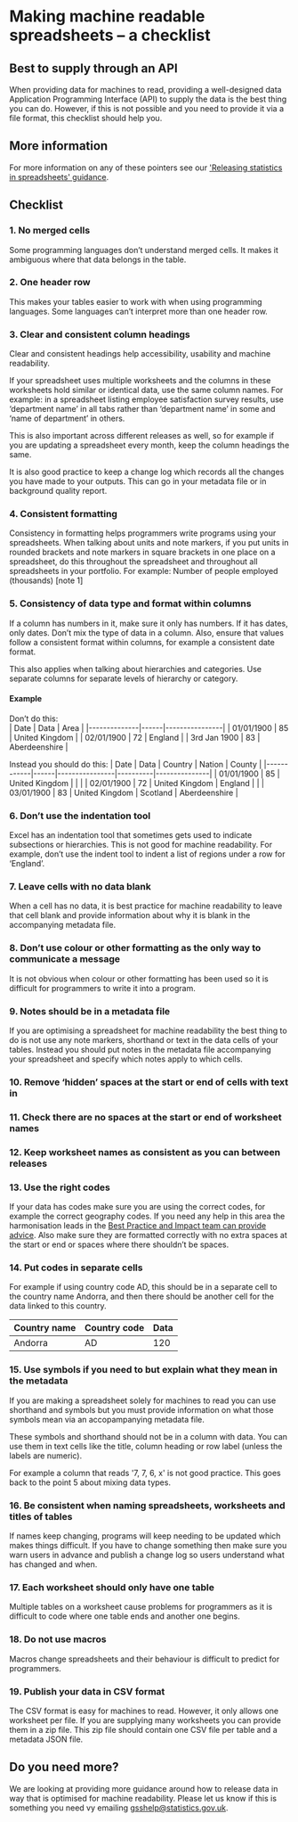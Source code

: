 
# Making machine readable spreadsheets – a checklist 

## Best to supply through an API
When providing data for machines to read, providing a well-designed data Application Programming Interface (API) to supply the data is the best thing you can do. However, if this is not possible and you need to provide it via a file format, this checklist should help you.

## More information 
For more information on any of these pointers see our ['Releasing statistics in spreadsheets' guidance](https://github.com/best-practice-and-impact/spreadsheet-accessibility/blob/main/interim-draft.md).

## Checklist

### 1.	No merged cells
Some programming languages don’t understand merged cells. It makes it ambiguous where that data belongs in the table. 

### 2.	One header row 
This makes your tables easier to work with when using programming languages. Some languages can’t interpret more than one header row.  

### 3.	Clear and consistent column headings 
Clear and consistent headings help accessibility, usability and machine readability.

If your spreadsheet uses multiple worksheets and the columns in these worksheets hold similar or identical data, use the same column names. For example: in a spreadsheet listing employee satisfaction survey results, use ‘department name’ in all tabs rather than ‘department name’ in some and ‘name of department’ in others. 

This is also important across different releases as well, so for example if you are updating a spreadsheet every month, keep the column headings the same. 

It is also good practice to keep a change log which records all the changes you have made to your outputs. This can go in your metadata file or in background quality report. 

### 4.	Consistent formatting
Consistency in formatting helps programmers write programs using your spreadsheets. 
When talking about units and note markers, if you put units in rounded brackets and note markers in square brackets in one place on a spreadsheet, do this throughout the spreadsheet and throughout all spreadsheets in your portfolio. 
For example: Number of people employed (thousands) [note 1]

### 5.	Consistency of data type and format within columns 
If a column has numbers in it, make sure it only has numbers. If it has dates, only dates. Don’t mix the type of data in a column. Also, ensure that values follow a consistent format within columns, for example a consistent date format.

This also applies when talking about hierarchies and categories. Use separate columns for separate levels of hierarchy or category.

#### Example

Don’t do this:  
| Date         | Data | Area           |
|--------------|------|----------------|
| 01/01/1900   | 85   | United Kingdom |
| 02/01/1900   | 72   | England        |
| 3rd Jan 1900 | 83   | Aberdeenshire  |

Instead you should do this: 
| Date       | Data | Country        | Nation   | County        |
|------------|------|----------------|----------|---------------|
| 01/01/1900 | 85   | United Kingdom |          |               |
| 02/01/1900 | 72   | United Kingdom | England  |               |
| 03/01/1900 | 83   | United Kingdom | Scotland | Aberdeenshire |


### 6.	Don’t use the indentation tool
Excel has an indentation tool that sometimes gets used to indicate subsections or hierarchies. This is not good for machine readability. For example, don’t use the indent tool to indent a list of regions under a row for ‘England’. 

### 7.	Leave cells with no data blank
When a cell has no data, it is best practice for machine readability to leave that cell blank and provide information about why it is blank in the accompanying metadata file. 

### 8.	Don’t use colour or other formatting as the only way to communicate a message 
It is not obvious when colour or other formatting has been used so it is difficult for programmers to write it into a program. 

### 9.	Notes should be in a metadata file 
If you are optimising a spreadsheet for machine readability the best thing to do is not use any note markers, shorthand or text in the data cells of your tables. Instead you should put notes in the metadata file accompanying your spreadsheet and specify which notes apply to which cells. 

### 10.	Remove ‘hidden’ spaces at the start or end of cells with text in

### 11.	Check there are no spaces at the start or end of worksheet names

### 12.	Keep worksheet names as consistent as you can between releases

### 13.	Use the right codes 
If your data has codes make sure you are using the correct codes, for example the correct geography codes. If you need any help in this area the harmonisation leads in the [Best Practice and Impact team can provide advice](https://gss.civilservice.gov.uk/about-us/support-for-the-gss/). Also make sure they are formatted correctly with no extra spaces at the start or end or spaces where there shouldn’t be spaces.

### 14.	Put codes in separate cells 
For example if using country code AD, this should be in a separate cell to the country name Andorra, and then there should be another cell for the data linked to this country.

| Country name | Country code | Data |
|--------------|--------------|------|
| Andorra      | AD           | 120  |

### 15.	Use symbols if you need to but explain what they mean in the metadata
If you are making a spreadsheet solely for machines to read you can use shorthand and symbols but you must provide information on what those symbols mean via an accopampanying metadata file. 

These symbols and shorthand should not be in a column with data. You can use them in text cells like the title, column heading or row label (unless the labels are numeric).

For example a column that reads  '7, 7, 6, x' is not good practice. This goes back to the point 5 about mixing data types. 

### 16.	Be consistent when naming spreadsheets, worksheets and titles of tables 
If names keep changing, programs will keep needing to be updated which makes things difficult. If you have to change something then make sure you warn users in advance and publish a change log so users understand what has changed and when. 

### 17.	Each worksheet should only have one table
Multiple tables on a worksheet cause problems for programmers as it is difficult to code where one table ends and another one begins. 

### 18.	Do not use macros
Macros change spreadsheets and their behaviour is difficult to predict for programmers. 

### 19.	Publish your data in CSV format 
The CSV format is easy for machines to read. However, it only allows one worksheet per file. If you are supplying many worksheets you can provide them in a zip file. This zip file should contain one CSV file per table and a metadata JSON file.   

## Do you need more? 
We are looking at providing more guidance around how to release data in way that is optimised for machine readability. Please let us know if this is something you need vy emailing [gsshelp@statistics.gov.uk](mailto:gsshelp@statistics.gov.uk). 

